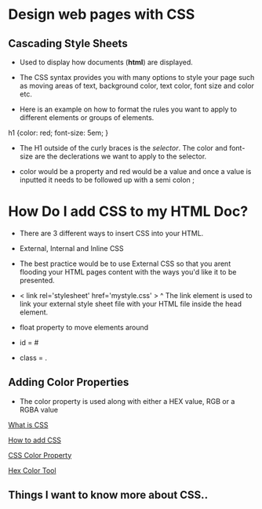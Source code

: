 # Design web pages with CSS

## Cascading Style Sheets

* Used to display how documents (**html**) are displayed.

* The CSS syntax provides you with many options to style your page such as moving areas of text, background color, text color, font size and color etc.

* Here is an example on how to format the rules you want to apply to different elements or groups of elements.

h1 {color: red;
    font-size: 5em;
}

* The H1 outside of the curly braces is the *selector*.  The color and font-size are the declerations we want to apply to the selector.

* color would be a property and red would be a value and once a value is inputted it needs to be followed up with a semi colon ;


# How Do I add CSS to my HTML Doc?

* There are 3 different ways to insert CSS into your HTML.

* External, Internal and Inline CSS

* The best practice would be to use External CSS so that you arent flooding your HTML pages content with the ways you'd like it to be presented.

* < link rel='stylesheet' href='mystyle.css' > ^ The link element is used to link your external style sheet file with your HTML file inside the head element.

* float property to move elements around
* id =  #
* class = .

## Adding Color Properties

* The color property is used along with either a HEX value, RGB or a RGBA value

[What is CSS](https://developer.mozilla.org/en-US/docs/Learn/CSS/First_steps/What_is_CSS)

[How to add CSS](https://www.w3schools.com/css/css_howto.asp)

[CSS Color Property](https://www.w3schools.com/cssref/pr_text_color.php)

[Hex Color Tool](https://www.google.com/search?q=hex+color+picker&oq=hex+co&aqs=chrome.2.0i131i433i512l3j69i57j0i131i433i512l3j0i512j0i131i433i512j0i512.3253j0j4&sourceid=chrome&ie=UTF-8)

## Things I want to know more about CSS..